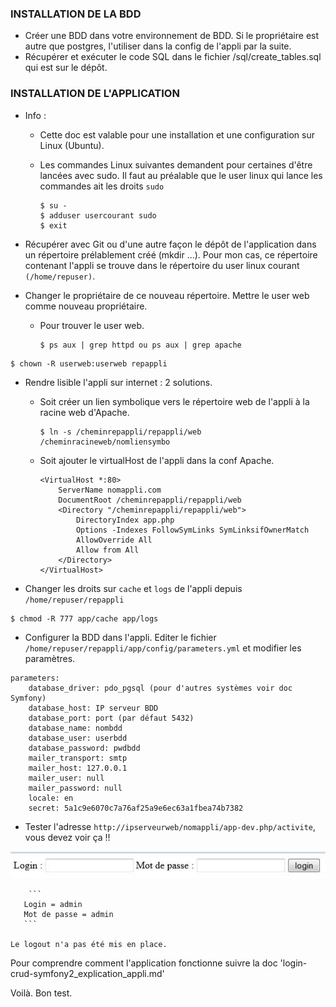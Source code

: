 ### INSTALLATION DE LA BDD

- Créer une BDD dans votre environnement de BDD. Si le propriétaire est autre que postgres, l'utiliser dans la config de l'appli par la suite.
- Récupérer et exécuter le code SQL dans le fichier /sql/create_tables.sql qui est sur le dépôt.

### INSTALLATION DE L'APPLICATION

- Info : 
    - Cette doc est valable pour une installation et une configuration sur Linux (Ubuntu).
    - Les commandes Linux suivantes demandent pour certaines d'être lancées avec sudo. Il faut au préalable que le user linux qui lance les commandes ait les droits ```sudo```

        ```
        $ su -
        $ adduser usercourant sudo
        $ exit
        ```
    
- Récupérer avec Git ou d'une autre façon le dépôt de l'application dans un répertoire prélablement créé (mkdir ...).  Pour mon cas, ce répertoire contenant l'appli se trouve dans le répertoire du user linux courant `(/home/repuser)`.

- Changer le propriétaire de ce nouveau répertoire. Mettre le user web comme nouveau propriétaire.
  - Pour trouver le user web.

    ```
    $ ps aux | grep httpd ou ps aux | grep apache
    ```
    
```
$ chown -R userweb:userweb repappli
```

- Rendre lisible l'appli sur internet : 2 solutions.
    - Soit créer un lien symbolique vers le répertoire web de l'appli à la racine web d'Apache.
    
        ```
        $ ln -s /cheminrepappli/repappli/web /cheminracineweb/nomliensymbo
        ``` 

    - Soit ajouter le virtualHost de l'appli dans la conf Apache.
    
        ```
        <VirtualHost *:80>
            ServerName nomappli.com
            DocumentRoot /cheminrepappli/repappli/web
            <Directory "/cheminrepappli/repappli/web">
                DirectoryIndex app.php
                Options -Indexes FollowSymLinks SymLinksifOwnerMatch
                AllowOverride All
                Allow from All
            </Directory>
        </VirtualHost>
        ```

- Changer les droits sur `cache` et `logs` de l'appli depuis `/home/repuser/repappli`

```
$ chmod -R 777 app/cache app/logs
```

- Configurer la BDD dans l'appli. Editer le fichier `/home/repuser/repappli/app/config/parameters.yml` et modifier les paramètres.

```
parameters:
    database_driver: pdo_pgsql (pour d'autres systèmes voir doc Symfony)
    database_host: IP serveur BDD
    database_port: port (par défaut 5432)
    database_name: nombdd
    database_user: userbdd
    database_password: pwdbdd
    mailer_transport: smtp
    mailer_host: 127.0.0.1
    mailer_user: null
    mailer_password: null
    locale: en
    secret: 5a1c9e6070c7a76af25a9e6ec63a1fbea74b7382
```

- Tester l'adresse `http://ipserveurweb/nomappli/app-dev.php/activite`, vous devez voir ça !!

![Texte alternatif](/docs/images/page_login_appli.jpg)

        ```
       Login = admin
       Mot de passe = admin
       ```

    Le logout n'a pas été mis en place.
    
Pour comprendre comment l'application fonctionne suivre la doc 'login-crud-symfony2_explication_appli.md'

Voilà. Bon test.

